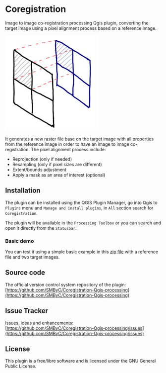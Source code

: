 # Coregistration

Image to image co-registration processing Qgis plugin, converting the target image using a pixel alignment process based on a reference image.

![](docs/img/coregistration.png)

It generates a new raster file base on the target image with all properties from the reference image in order to have an image to image co-registration. The pixel alignment process include:

* Reprojection (only if needed)
* Resampling (only if pixel sizes are different)
* Extent/bounds adjustment
* Apply a mask as an area of interest (optional)

## Installation

The plugin can be installed using the QGIS Plugin Manager, go into Qgis to `Plugins` menu and `Manage and install plugins`, in `All` section search for `Coregistration`.

The plugin will be available in the `Processing Toolbox` or you can search and open it directly from the `Statusbar`.

### Basic demo

You can test it using a simple basic example in this [zip file](files_demo.zip?raw=true) with a reference file and two target images.

## Source code

The official version control system repository of the plugin:
[https://github.com/SMByC/Coregistration-Qgis-processing](https://github.com/SMByC/Coregistration-Qgis-processing)

## Issue Tracker

Issues, ideas and enhancements: [https://github.com/SMByC/Coregistration-Qgis-processing/issues](https://github.com/SMByC/Coregistration-Qgis-processing/issues)

## License

This plugin is a free/libre software and is licensed under the GNU General Public License.
